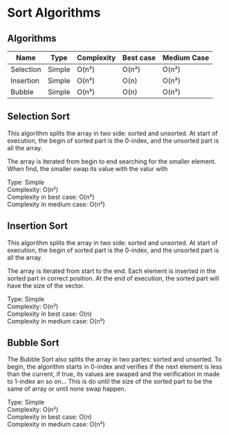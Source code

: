 # Sort Algorithms

## Algorithms

|Name     |Type  |Complexity  |Best case|Medium Case|
|---------|------|------------|---------|-----------|
|Selection|Simple|O(n²)       |O(n²)    |O(n²)      |
|Insertion|Simple|O(n²)       |O(n)     |O(n²)      |
|Bubble   |Simple|O(n²)       |O(n)     |O(n²)      |

## Selection Sort

This algorithm splits the array in two side: sorted and unsorted. At start of execution, the begin of sorted part is the 0-index, and the unsorted part is all the array.

The array is iterated from begin to end searching for the smaller element. When find, the smaller swap its value with the valur with 

Type: Simple <br/>
Complexity: O(n²)<br/>
Complexity in best case: O(n²)<br/>
Complexity in medium case: O(n²)<br/>

## Insertion Sort

This algorithm splits the array in two side: sorted and unsorted. At start of execution, the begin of sorted part is the 0-index, and the unsorted part is all the array.

The array is iterated from start to the end. Each element is inserted in the sorted part in correct position. At the end of execution, the sorted part will have the size of the vector.

Type: Simple<br/>
Complexity: O(n²)<br/>
Complexity in best case: O(n)<br/>
Complexity in medium case: O(n²)<br/>

## Bubble Sort

The Bubble Sort also splits the array in two partes: sorted and unsorted. To begin, the algorithm starts in 0-index and verifies if the next element is less than the current, if true, its values are swaped and the verification in made to 1-index an so on... This is do until the size of the sorted part to be the same of array or until none swap happen.

Type: Simple<br/>
Complexity: O(n²)<br/>
Complexity in best case: O(n)<br/>
Complexity in medium case: O(n²)<br/>


